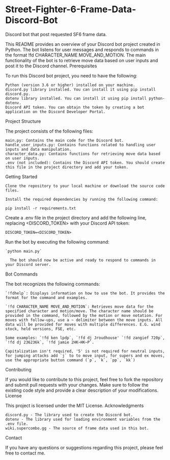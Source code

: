 # Street-Fighter-6-Frame-Data-Discord-Bot
Discord bot that post requested SF6 frame data.


This README provides an overview of your Discord bot project created in Python. The bot listens for user messages and responds to commands in the format !fd CHARACTER_NAME MOVE_AND_MOTION. The main functionality of the bot is to retrieve move data based on user inputs and post it to the Discord channel.
Prerequisites

To run this Discord bot project, you need to have the following:

    Python (version 3.6 or higher) installed on your machine.
    discord.py library installed. You can install it using pip install discord.py.
    dotenv library installed. You can install it using pip install python-dotenv.
    Discord API token. You can obtain the token by creating a bot application on the Discord Developer Portal.

Project Structure

The project consists of the following files:

    main.py: Contains the main code for the Discord bot.
    handle_user_inputs.py: Contains functions related to handling user inputs and data manipulation.
    character_data.py: Contains functions for retrieving move data based on user inputs.
    .env (not included): Contains the Discord API token. You should create this file in the project directory and add your token.

Getting Started

    Clone the repository to your local machine or download the source code files.

    Install the required dependencies by running the following command:

`pip install -r requirements.txt`

Create a .env file in the project directory and add the following line, replacing <DISCORD_TOKEN> with your Discord API token:

`DISCORD_TOKEN=<DISCORD_TOKEN>`

Run the bot by executing the following command:


    `python main.py`

      The bot should now be active and ready to respond to commands in your Discord server.

Bot Commands

The bot recognizes the following commands:

    `!fdhelp`: Displays information on how to use the bot. It provides the format for the command and examples.

    `!fd CHARACTER_NAME MOVE_AND_MOTION`: Retrieves move data for the specified character and motion/move. The character name should be provided in the command, followed by the motion or move notation. For moves with follow-ups, use a ~ delimiter between the move inputs. All data will be provided for moves with multiple differences. E.G. wind stock, held versions, FSE, etc.

    Some examples: `!fd ken lpdp`, `!fd dj Jroudhouse' `!fd zangief 720p`, `!fd dj 236236k`, `!fd jamie 2HK~HK~P`.

    Capitalization isn't required, '5' is not required for neutral inputs, for jumping attacks add `j` to to move input, for supers and ex moves, use the appropriate button command (`p`, `k`, `pp`, `kk`) 
Contributing

If you would like to contribute to this project, feel free to fork the repository and submit pull requests with your changes. Make sure to follow the existing code style and provide a clear description of your modifications.
License

This project is licensed under the MIT License.
Acknowledgments

    discord.py - The library used to create the Discord bot.
    dotenv - The library used for loading environment variables from the .env file.
    wiki.supercombo.gg - The source of frame data used in this bot.

Contact

If you have any questions or suggestions regarding this project, please feel free to contact me.
